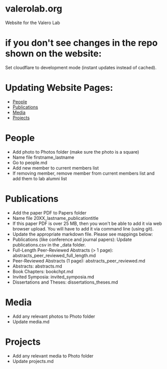 # valerolab.org
Website for the Valero Lab

# if you don't see changes in the repo shown on the website:
Set cloudflare to development mode (instant updates instead of cached).

# Updating Website Pages:
- [People](#people)
- [Publications](#publications)
- [Media](#media)
- [Projects](#projects)

# People
- Add photo to Photos folder (make sure the photo is a square)
- Name file firstname_lastname
- Go to people.md
- Add new member to current members list
- If removing member, remove member from current members list and add them to lab alumni list

# Publications
- Add the paper PDF to Papers folder
- Name file 20XX_lastname_publicationtitle
- If this paper PDF is over 25 MB, then you won't be able to add it via web browser upload. You will have to add it via command line (using git).
- Update the appropriate markdown file. Please see mappings below: 
- Publications (like conference and journal papers): Update publications.csv in the \_data folder.
- Full-Length Peer-Reviewed Abstracts (> 1 page): abstracts_peer_reviewed_full_length.md
- Peer-Reviewed Abstracts (1 page): abstracts_peer_reviewed.md
- Abstracts: abstracts.md
- Book Chapters: bookchpt.md
- Invited Symposia: invited_symposia.md
- Dissertations and Theses: dissertations_theses.md

# Media
- Add any relevant photos to Photo folder
- Update media.md

# Projects
- Add any relevant media to Photo folder
- Update projects.md 

<!--
Peer reviewed abstracts format example:
```html
 <tr>
          <td>Nagamori A, Laine CM, Valero-Cuevas FJ<br>
              <b>"Reticulospinal drive with a flexor bias can be detected as a-band shared neural drive during voluntary tasks in healthy individuals" </b> <br>
              Proceedings of the 29th Annual Conference of the Society for Neural control of Movement, Toyama, JAPAN, April 24-27, 2019.</td>
          <td><a href="https://github.com/usc-bbdl/usc-bbdl.github.io/files/4113090/NCM_Abstract_AkiraNagamori.pdf" title="There is growing evidence suggesting that synchronized activity between muscles at ~10 Hz (alpha-band), quantified by coherence analysis, reflects their shared neural drive arising from the reticulospinal pathway. This a-band shared neural drive can be observed, for example, across muscles in response to acoustic startle, which is transmitted via the reticulospinal pathway. Interestingly, muscles involved in pathologic flexion synergy post stroke also show exaggerated alpha-band shared neural drive. This is consistent with a previous suggestion that inappropriate activation through the reticulospinal pathway is an important for expression of such pathologic synergies. However, little is known whether or not such drive exists in healthy individuals during voluntary actions. To test this possibility, we measured intermuscular coherence between the muscle pairs driving isometric wrist torque in 4 directions (flexion and extension, and radial and ulnar deviation). As present in flexion synergies post stroke, we expect that flexor muscles receive stronger reticulospinal drive, and therefore stronger a-band shared neural drive, compared to extensors. Conversely, corticospinal drive may play the predominant role in the control of radial/ulnar deviation. Thus, we expect a lack of a-band shared neural drive between muscles during those actions. We first asked twelve consenting participants to produce constant, isometric wrist flexion or extension torque at 20% MVC, and calculated pair-wise EMG coherence across synergistic wrist flexors and extensors. We found that wrist flexors showed significantly higher alpha-band coherence compared to the extensors (p < 0.01). This was not altered by error augmentation in visual feedback, nor related to force variability during the isometric holds (both of which can alter proprioceptive feedback). Since the relative strength of reticulospinal drive may increase with contraction level, we then asked three of the participants to perform the wrist flexion task at 5% and 30% MVC. In them, coherence in the alpha-band increased with contraction level (p < 0.01). Finally, to confirm the dominance of corticospinal drive in radial-ulnar deviation torques, we asked a subset of participants (n = 2) to perform those actions. We found no significant alpha-band coherence between radial deviators (FCR and ECR) nor ulnar deviators (FCU and ECU). Our results strongly suggest that intermuscular coherence reflects the differential contribution of corticospinal vs. reticulospinal pathways during voluntary actions by healthy individuals. The impactful corollary to this result is that intermuscular coherence can be used to assess reorganization of cortico- and reticulo-spinal pathways that results in pathologic synergies.">Link</a></td>
          <td></td>
          <td>2019</td>
        </tr>
         ```
 -->
         
         
       
